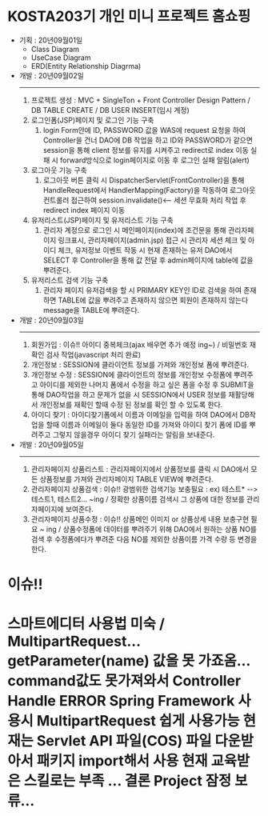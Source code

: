 <H1>KOSTA203기 개인 미니 프로젝트 홈쇼핑</H1>

<ul>
  <li>기획 : 20년09월01일  
  <ul>
    <li>Class Diagram</li>
    <li>UseCase Diagram</li>
    <li>ERD(Entity Relationship Diagrma)</li>
  </ul> </li>
  <li>개발 : 20년09월02일
  <hr>
  <ol>
  	<li>프로젝트 생성 : MVC + SingleTon + Front Controller Design Pattern / DB TABLE CREATE / DB USER INSERT(임시 계정)</li>
  	<li>로그인폼(JSP)페이지 및 로그인 기능 구축
  		<ol>
  			<li>login Form안에 ID, PASSWORD 값을 WAS에 request 요청을 하여 Controller을 건너 DAO에 DB 작업을 하고 ID와 PASSWORD가 같으면 session을 통해 client 정보를 유지를 시켜주고 redirect로 index 이동 실패 시 forward방식으로 login페이지로 이동 후 로그인 실패 알림(alert)</li>
  		</ol>
  	</li>
  	<li>로그아웃  기능 구축
  		<ol>
  			<li>로그아웃 버튼 클릭 시 DispatcherServlet(FrontController)을 통해 HandleRequest에서 HandlerMapping(Factory)을 작동하여 로그아웃 컨트롤러 접근하여 session.invalidate()<-- 세션 무효화 처리 작업 후 redirect index 페이지 이동</li>
  		</ol>
  	</li>
  	<li>
  		유저리스트(JSP)페이지 및 유저리스트 기능 구축
  		<ol>
  			<li>관리자 계정으로 로그인 시 메인페이지(index)에 조건문을 통해 관리자페이지 링크표시, 관리자페이지(admin.jsp) 접근 시  관리자 세션 체크 및 아이디 체크, 유저정보 이벤트 작동 시  현재 존재하는 유저 DAO에서 SELECT 후 Controller을 통해 값 전달 후 admin페이지에 table에 값을 뿌려준다. </li>
  		</ol>
  	</li>
 	<li>
 	유저리스트 검색 기능 구축
  		<ol>
  			<li>관리자 페이지 유저검색을 할 시 PRIMARY KEY인 ID로 검색을 하여 존재하면 TABLE에 값을 뿌려주고 존재하지 않으면 회원이 존재하지 않는다 message을 TABLE에 뿌려준다.</li>
  		</ol>
  	</li>
  </ol>
  
  	
  </li>
  <li>개발 : 20년09월03일
  	<hr>
  	<ol>
  		<li>회원가입 : 이슈!! 아이디 중복체크(ajax 배우면 추가 예정 ing~) / 비밀번호 재확인 검사 작업(javascript 처리 완료)</li>
  		<li>개인정보 : SESSION에 클라이언트 정보를 가져와 개인정보 폼에 뿌려준다.</li>
  		<li>개인정보 수정 : SESSION에 클라이언트의  정보를 개인정보 수정폼에 뿌려주고 아이디를 제외한 나머지 폼에서 수정을 하고 싶은 폼을 수정 후 
  			SUBMIT을 통해 DAO작업을 하고 문제가 없을 시 SESSION에서 USER 정보를 재활당해서 개인정보를 재확인 할때 수정 된 정보를 확인 할 수 있도록
  			한다.
  		  </li>
  		<li>아이디 찾기 : 아이디찾기폼에서 이름과 이메일을 입력을 하여  DAO에서 DB작업을 할때 이름과 이메일이 둘다 동일한 ID를 가져와 아이디 찾기 폼에 ID를 뿌려주고 그렇지 않을경우 아이디 찾기 실패라는 알림을 보내준다.</li>
  	</ol>
  </li>
  <li>개발 : 20년09월05일
  <hr>
  	<ol>
  		<li>관리자페이지 상품리스트 : 관리자페이지에서 상품정보를 클릭 시 DAO에서 모든 상품정보를 가져와 관리자페이지 TABLE VIEW에 뿌려준다.</li>
  		<li>관리자페이지 상품검색 : 이슈!! 광범위한 검색기능 보충필요 : ex) 테스트* --> 테스트1, 테스트2... ~ing / 정확한 상품이름 검색시 그 상품에 대한 정보를 관리자페이지에 보여준다.  </li>
  		<li>관리자페이지 상품수정 : 이슈!! 상품메인 이미지 or 상품상세 내용 보충구현 필요 ~ ing / 상품수정폼에 데이터를 뿌려주기 위해 DAO에서 원하는 상품 NO를 검색 후 수정폼에다가 뿌려준 다음 NO를 제외한 상품이름 가격 수량 등 변경을 한다.</li>
  	</ol>
  </li>
  
  
</ul>

<h1>이슈!!</h1>
<h1> 스마트에디터 사용법 미숙 / MultipartRequest... getParameter(name) 값을 못 가죠옴... command값도 못가져와서 Controller Handle ERROR
Spring Framework 사용시 MultipartRequest 쉽게 사용가능 현재는 Servlet API 파일(COS) 파일 다운받아서 패키지 import해서 사용 현재 교육받은 스킬로는 부족 ... 결론 Project 잠정 보류...</h1>
